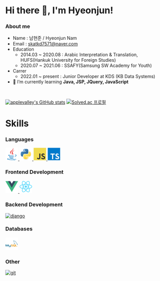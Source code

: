 # Hi there 👋, I'm Hyeonjun!
### About me 
- Name : 남현준 / Hyeonjun Nam
- Email : skatkd7571@naver.com
- Education
  - 2014.03 ~ 2020.08 : Arabic Interpretation & Translation, HUFS(Hankuk University for Foreign Studies) 
  - 2020.07 ~ 2021.06 : SSAFY(Samsung SW Academy for Youth) 
- Carrer
  - 2022.01 ~ present : Junior Developer at KDS (KB Data Systems)
- 🌱 I’m currently learning <b>Java, JSP, JQuery, JavaScript</b>

<br>

[![applevalley's GitHub stats](https://github-readme-stats.vercel.app/api?username=applevalley)](https://github.com/anuraghazra/github-readme-stats)
[![Solved.ac
프로필](http://mazassumnida.wtf/api/v2/generate_badge?boj=dividend)](https://solved.ac/dividend)

<!--
**applevalley/applevalley** is a ✨ _special_ ✨ repository because its `README.md` (this file) appears on your GitHub profile.

Here are some ideas to get you started:

- 🔭 I’m currently working on ...
- 🌱 I’m currently learning ...
- 👯 I’m looking to collaborate on ...
- 🤔 I’m looking for help with ...
- 💬 Ask me about ...
- 📫 How to reach me: ...
- 😄 Pronouns: ...
- ⚡ Fun fact: ...
-->

<!-- [![Gmail Badge](https://img.shields.io/badge/Gmail-d14836?style=flat-square&logo=Gmail&logoColor=white&link=mailto:snugyun01@gmail.com)](mailto:namsy13@gmail.com) -->

# Skills
<h3 align="left">Languages</h3>
<p align="left"> 
  <a href="https://www.java.com" target="_blank" rel="noreferrer"> 
    <img src="https://raw.githubusercontent.com/devicons/devicon/master/icons/java/java-original.svg" alt="java" width="40" height="40"/> 
  </a> 
  <a href="https://www.python.org" target="_blank" rel="noreferrer"> 
    <img src="https://raw.githubusercontent.com/devicons/devicon/master/icons/python/python-original.svg" alt="python" width="40" height="40"/> 
  </a> 
  <a href="https://developer.mozilla.org/en-US/docs/Web/JavaScript" target="_blank"> 
    <img src="https://raw.githubusercontent.com/devicons/devicon/master/icons/javascript/javascript-original.svg" alt="javascript" width="40" height="40"/> 
  </a>
  <a href="https://www.typescriptlang.org/docs/" target="_blank"> 
    <img src="https://raw.githubusercontent.com/devicons/devicon/master/icons/typescript/typescript-original.svg" alt="typescript" width="40" height="40"/> 
  </a>
</p>

<h3 align="left">Frontend Development</h3>
<p align="left">
  <a href="https://vuejs.org/" target="_blank" rel="noreferrer"> 
    <img src="https://raw.githubusercontent.com/devicons/devicon/master/icons/vuejs/vuejs-original.svg" alt="vue.js" width="40" height="40"/> 
  </a>
  <a href="https://reactjs.org/" target="_blank" rel="noreferrer"> 
    <img src="https://raw.githubusercontent.com/devicons/devicon/master/icons/react/react-original.svg" alt="react.js" width="40" height="40"/> 
  </a>
</p>    

<h3 align="left">Backend Development</h3>
<p align="left">
  <a href="https://www.djangoproject.com/" target="_blank" rel="noreferrer"> 
    <img src="https://cdn.jsdelivr.net/gh/devicons/devicon/icons/django/django-plain.svg" alt="django" width="40" height="40"/>
  </a>
</p>        

<h3 align="left">Databases</h3>
<p align="left">
  <a href="https://www.mysql.com/" target="_blank" rel="noreferrer"> 
    <img src="https://raw.githubusercontent.com/devicons/devicon/master/icons/mysql/mysql-original-wordmark.svg" alt="mysql" width="40" height="40"/> 
  </a> 
</p>

<h3 align="left">Other</h3>
<p align="left">
  <a href="https://git-scm.com/" target="_blank" rel="noreferrer"> 
    <img src="https://www.vectorlogo.zone/logos/git-scm/git-scm-icon.svg" alt="git" width="40" height="40"/> 
  </a> 
</p>
